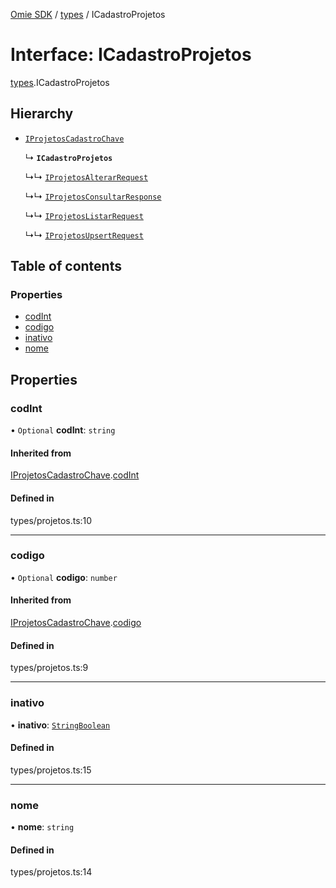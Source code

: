[Omie SDK](../README.md) / [types](../modules/types.md) / ICadastroProjetos

# Interface: ICadastroProjetos

[types](../modules/types.md).ICadastroProjetos

## Hierarchy

- [`IProjetosCadastroChave`](types.IProjetosCadastroChave.md)

  ↳ **`ICadastroProjetos`**

  ↳↳ [`IProjetosAlterarRequest`](types.IProjetosAlterarRequest.md)

  ↳↳ [`IProjetosConsultarResponse`](types.IProjetosConsultarResponse.md)

  ↳↳ [`IProjetosListarRequest`](types.IProjetosListarRequest.md)

  ↳↳ [`IProjetosUpsertRequest`](types.IProjetosUpsertRequest.md)

## Table of contents

### Properties

- [codInt](types.ICadastroProjetos.md#codint)
- [codigo](types.ICadastroProjetos.md#codigo)
- [inativo](types.ICadastroProjetos.md#inativo)
- [nome](types.ICadastroProjetos.md#nome)

## Properties

### codInt

• `Optional` **codInt**: `string`

#### Inherited from

[IProjetosCadastroChave](types.IProjetosCadastroChave.md).[codInt](types.IProjetosCadastroChave.md#codint)

#### Defined in

types/projetos.ts:10

___

### codigo

• `Optional` **codigo**: `number`

#### Inherited from

[IProjetosCadastroChave](types.IProjetosCadastroChave.md).[codigo](types.IProjetosCadastroChave.md#codigo)

#### Defined in

types/projetos.ts:9

___

### inativo

• **inativo**: [`StringBoolean`](../modules/types.md#stringboolean)

#### Defined in

types/projetos.ts:15

___

### nome

• **nome**: `string`

#### Defined in

types/projetos.ts:14
